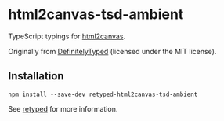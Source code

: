 # html2canvas-tsd-ambient

TypeScript typings for [html2canvas](https://github.com/niklasvh/html2canvas).

Originally from [DefinitelyTyped](https://github.com/DefinitelyTyped/DefinitelyTyped) (licensed under the MIT license).

## Installation

```
npm install --save-dev retyped-html2canvas-tsd-ambient
```

See [retyped](https://github.com/retyped/retyped) for more information.